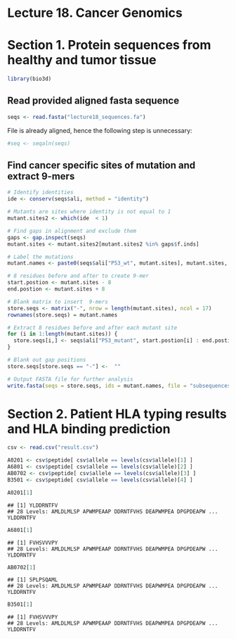 Lecture 18. Cancer Genomics
================

Section 1. Protein sequences from healthy and tumor tissue
==========================================================

``` r
library(bio3d)
```

Read provided aligned fasta sequence
------------------------------------

``` r
seqs <- read.fasta("lecture18_sequences.fa")
```

File is already aligned, hence the following step is unnecessary:

``` r
#seq <- seqaln(seqs)
```

Find cancer specific sites of mutation and extract 9-mers
---------------------------------------------------------

``` r
# Identify identities 
ide <- conserv(seqs$ali, method = "identity")

# Mutants are sites where identity is not equal to 1
mutant.sites2 <- which(ide  < 1)

# Find gaps in alignment and exclude them 
gaps <- gap.inspect(seqs)
mutant.sites <- mutant.sites2[mutant.sites2 %in% gaps$f.inds]

# Label the mutations
mutant.names <- paste0(seqs$ali["P53_wt", mutant.sites], mutant.sites, seqs$ali["P53_mutant", mutant.sites])

# 8 residues before and after to create 9-mer
start.postion <- mutant.sites - 8
end.postion <- mutant.sites + 8

# Blank matrix to insert  9-mers
store.seqs <- matrix("-", nrow = length(mutant.sites), ncol = 17)
rownames(store.seqs) = mutant.names

# Extract 8 residues before and after each mutant site
for (i in 1:length(mutant.sites)) {
  store.seqs[i,] <- seqs$ali["P53_mutant", start.postion[i] : end.postion[i]]
}

# Blank out gap positions
store.seqs[store.seqs == "-"] <-  ""

# Output FASTA file for further analysis
write.fasta(seqs = store.seqs, ids = mutant.names, file = "subsequences.fa")
```

Section 2. Patient HLA typing results and HLA binding prediction
================================================================

``` r
csv <- read.csv("result.csv")
```

``` r
A0201 <- csv$peptide[ csv$allele == levels(csv$allele)[1] ]
A6801 <- csv$peptide[ csv$allele == levels(csv$allele)[2] ]
AB0702 <- csv$peptide[ csv$allele == levels(csv$allele)[3] ] 
B3501 <- csv$peptide[ csv$allele == levels(csv$allele)[4] ]

A0201[1]
```

    ## [1] YLDDRNTFV
    ## 28 Levels: AMLDLMLSP APWMPEAAP DDRNTFVHS DEAPWMPEA DPGPDEAPW ... YLDDRNTFV

``` r
A6801[1]
```

    ## [1] FVHSVVVPY
    ## 28 Levels: AMLDLMLSP APWMPEAAP DDRNTFVHS DEAPWMPEA DPGPDEAPW ... YLDDRNTFV

``` r
AB0702[1]
```

    ## [1] SPLPSQAML
    ## 28 Levels: AMLDLMLSP APWMPEAAP DDRNTFVHS DEAPWMPEA DPGPDEAPW ... YLDDRNTFV

``` r
B3501[1]
```

    ## [1] FVHSVVVPY
    ## 28 Levels: AMLDLMLSP APWMPEAAP DDRNTFVHS DEAPWMPEA DPGPDEAPW ... YLDDRNTFV
